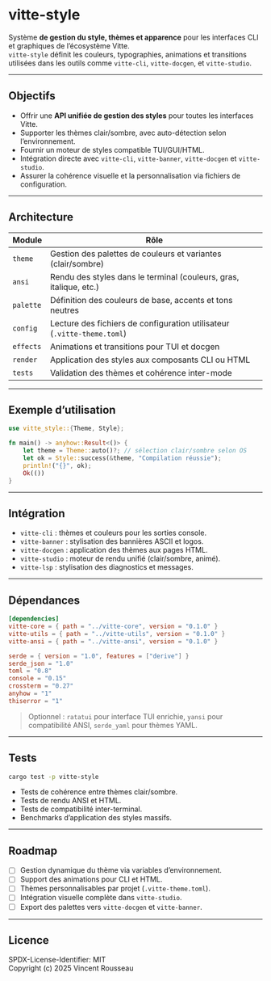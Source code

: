 # vitte-style

Système **de gestion du style, thèmes et apparence** pour les interfaces CLI et graphiques de l’écosystème Vitte.  
`vitte-style` définit les couleurs, typographies, animations et transitions utilisées dans les outils comme `vitte-cli`, `vitte-docgen`, et `vitte-studio`.

---

## Objectifs

- Offrir une **API unifiée de gestion des styles** pour toutes les interfaces Vitte.  
- Supporter les thèmes clair/sombre, avec auto-détection selon l’environnement.  
- Fournir un moteur de styles compatible TUI/GUI/HTML.  
- Intégration directe avec `vitte-cli`, `vitte-banner`, `vitte-docgen` et `vitte-studio`.  
- Assurer la cohérence visuelle et la personnalisation via fichiers de configuration.

---

## Architecture

| Module        | Rôle |
|---------------|------|
| `theme`       | Gestion des palettes de couleurs et variantes (clair/sombre) |
| `ansi`        | Rendu des styles dans le terminal (couleurs, gras, italique, etc.) |
| `palette`     | Définition des couleurs de base, accents et tons neutres |
| `config`      | Lecture des fichiers de configuration utilisateur (`.vitte-theme.toml`) |
| `effects`     | Animations et transitions pour TUI et docgen |
| `render`      | Application des styles aux composants CLI ou HTML |
| `tests`       | Validation des thèmes et cohérence inter-mode |

---

## Exemple d’utilisation

```rust
use vitte_style::{Theme, Style};

fn main() -> anyhow::Result<()> {
    let theme = Theme::auto()?; // sélection clair/sombre selon OS
    let ok = Style::success(&theme, "Compilation réussie");
    println!("{}", ok);
    Ok(())
}
```

---

## Intégration

- `vitte-cli` : thèmes et couleurs pour les sorties console.  
- `vitte-banner` : stylisation des bannières ASCII et logos.  
- `vitte-docgen` : application des thèmes aux pages HTML.  
- `vitte-studio` : moteur de rendu unifié (clair/sombre, animé).  
- `vitte-lsp` : stylisation des diagnostics et messages.

---

## Dépendances

```toml
[dependencies]
vitte-core = { path = "../vitte-core", version = "0.1.0" }
vitte-utils = { path = "../vitte-utils", version = "0.1.0" }
vitte-ansi = { path = "../vitte-ansi", version = "0.1.0" }

serde = { version = "1.0", features = ["derive"] }
serde_json = "1.0"
toml = "0.8"
console = "0.15"
crossterm = "0.27"
anyhow = "1"
thiserror = "1"
```

> Optionnel : `ratatui` pour interface TUI enrichie, `yansi` pour compatibilité ANSI, `serde_yaml` pour thèmes YAML.

---

## Tests

```bash
cargo test -p vitte-style
```

- Tests de cohérence entre thèmes clair/sombre.  
- Tests de rendu ANSI et HTML.  
- Tests de compatibilité inter-terminal.  
- Benchmarks d’application des styles massifs.

---

## Roadmap

- [ ] Gestion dynamique du thème via variables d’environnement.  
- [ ] Support des animations pour CLI et HTML.  
- [ ] Thèmes personnalisables par projet (`.vitte-theme.toml`).  
- [ ] Intégration visuelle complète dans `vitte-studio`.  
- [ ] Export des palettes vers `vitte-docgen` et `vitte-banner`.

---

## Licence

SPDX-License-Identifier: MIT  
Copyright (c) 2025 Vincent Rousseau
